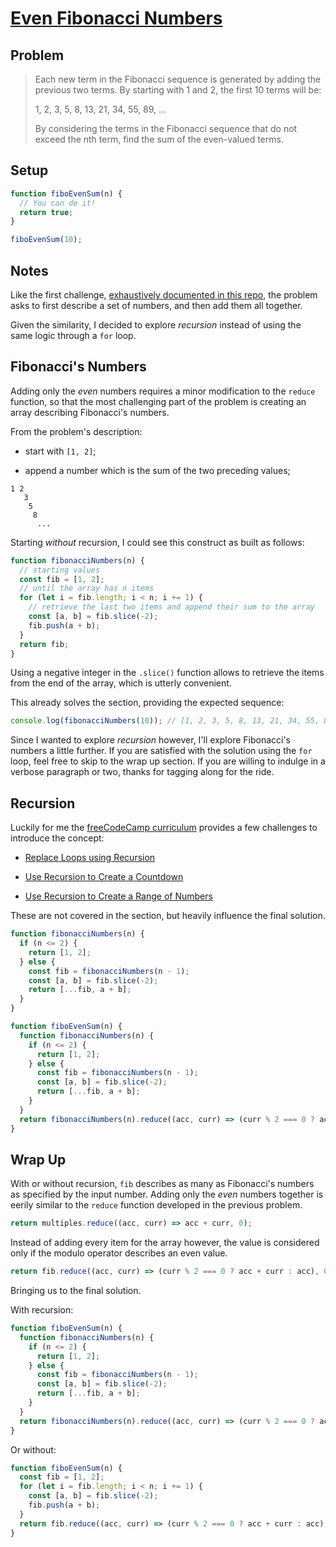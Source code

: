 # [Even Fibonacci Numbers](https://www.freecodecamp.org/learn/coding-interview-prep/project-euler/problem-2-even-fibonacci-numbers)

## Problem

> Each new term in the Fibonacci sequence is generated by adding the previous two terms. By starting with 1 and 2, the first 10 terms will be:
>
> 1, 2, 3, 5, 8, 13, 21, 34, 55, 89, ...
>
> By considering the terms in the Fibonacci sequence that do not exceed the nth term, find the sum of the even-valued terms.

## Setup

```js
function fiboEvenSum(n) {
  // You can do it!
  return true;
}

fiboEvenSum(10);
```

## Notes

Like the first challenge, [exhaustively documented in this repo](https://github.com/borntofrappe/project-euler/tree/master/001%20-%20Multiples%20of%203%20and%205), the problem asks to first describe a set of numbers, and then add them all together.

Given the similarity, I decided to explore _recursion_ instead of using the same logic through a `for` loop.

## Fibonacci's Numbers

Adding only the _even_ numbers requires a minor modification to the `reduce` function, so that the most challenging part of the problem is creating an array describing Fibonacci's numbers.

From the problem's description:

- start with `[1, 2]`;

- append a number which is the sum of the two preceding values;

```pseudo
1 2
   3
    5
     8
      ...
```

Starting _without_ recursion, I could see this construct as built as follows:

```js
function fibonacciNumbers(n) {
  // starting values
  const fib = [1, 2];
  // until the array has n items
  for (let i = fib.length; i < n; i += 1) {
    // retrieve the last two items and append their sum to the array
    const [a, b] = fib.slice(-2);
    fib.push(a + b);
  }
  return fib;
}
```

Using a negative integer in the `.slice()` function allows to retrieve the items from the end of the array, which is utterly convenient.

This already solves the section, providing the expected sequence:

```js
console.log(fibonacciNumbers(10)); // [1, 2, 3, 5, 8, 13, 21, 34, 55, 89]
```

Since I wanted to explore _recursion_ however, I'll explore Fibonacci's numbers a little further. If you are satisfied with the solution using the `for` loop, feel free to skip to the wrap up section. If you are willing to indulge in a verbose paragraph or two, thanks for tagging along for the ride.

## Recursion

Luckily for me the [freeCodeCamp curriculum](https://www.freecodecamp.org/learn) provides a few challenges to introduce the concept:

- [Replace Loops using Recursion](https://www.freecodecamp.org/learn/javascript-algorithms-and-data-structures/basic-javascript/replace-loops-using-recursion)

- [Use Recursion to Create a Countdown](https://www.freecodecamp.org/learn/javascript-algorithms-and-data-structures/basic-javascript/use-recursion-to-create-a-countdown)

- [Use Recursion to Create a Range of Numbers](https://www.freecodecamp.org/learn/javascript-algorithms-and-data-structures/basic-javascript/use-recursion-to-create-a-range-of-numbers)

These are not covered in the section, but heavily influence the final solution.

```js
function fibonacciNumbers(n) {
  if (n <= 2) {
    return [1, 2];
  } else {
    const fib = fibonacciNumbers(n - 1);
    const [a, b] = fib.slice(-2);
    return [...fib, a + b];
  }
}
```

```js
function fiboEvenSum(n) {
  function fibonacciNumbers(n) {
    if (n <= 2) {
      return [1, 2];
    } else {
      const fib = fibonacciNumbers(n - 1);
      const [a, b] = fib.slice(-2);
      return [...fib, a + b];
    }
  }
  return fibonacciNumbers(n).reduce((acc, curr) => (curr % 2 === 0 ? acc + curr : acc), 0);
}
```

## Wrap Up

With or without recursion, `fib` describes as many as Fibonacci's numbers as specified by the input number. Adding only the _even_ numbers together is eerily similar to the `reduce` function developed in the previous problem.

```js
return multiples.reduce((acc, curr) => acc + curr, 0);
```

Instead of adding every item for the array however, the value is considered only if the modulo operator describes an even value.

```js
return fib.reduce((acc, curr) => (curr % 2 === 0 ? acc + curr : acc), 0);
```

Bringing us to the final solution.

With recursion:

```js
function fiboEvenSum(n) {
  function fibonacciNumbers(n) {
    if (n <= 2) {
      return [1, 2];
    } else {
      const fib = fibonacciNumbers(n - 1);
      const [a, b] = fib.slice(-2);
      return [...fib, a + b];
    }
  }
  return fibonacciNumbers(n).reduce((acc, curr) => (curr % 2 === 0 ? acc + curr : acc), 0);
}
```

Or without:

```js
function fiboEvenSum(n) {
  const fib = [1, 2];
  for (let i = fib.length; i < n; i += 1) {
    const [a, b] = fib.slice(-2);
    fib.push(a + b);
  }
  return fib.reduce((acc, curr) => (curr % 2 === 0 ? acc + curr : acc), 0);
}
```
